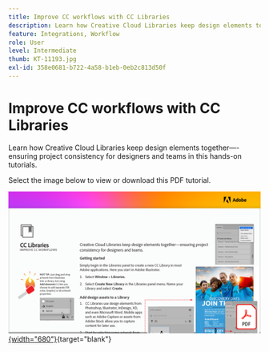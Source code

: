 ```yaml
---
title: Improve CC workflows with CC Libraries
description: Learn how Creative Cloud Libraries keep design elements together—ensuring project consistency for designers and teams
feature: Integrations, Workflow
role: User
level: Intermediate
thumb: KT-11193.jpg
exl-id: 358e0681-b722-4a58-b1eb-0eb2c813d50f
---
```

# Improve CC workflows with CC Libraries

Learn how Creative Cloud Libraries keep design elements together—-ensuring project consistency for designers and teams in this hands-on tutorials.

Select the image below to view or download this PDF tutorial.

[![First page image of tutorial](assets/Improveccworkflowswithcclibraries.png){width="680"}](assets/ImproveCCWorkflowsCCLibraries.pdf){target="blank"}

